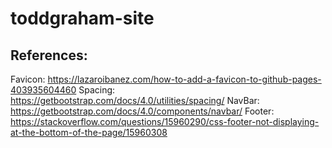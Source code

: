 # toddgraham-site

## References:

Favicon: https://lazaroibanez.com/how-to-add-a-favicon-to-github-pages-403935604460
Spacing: https://getbootstrap.com/docs/4.0/utilities/spacing/
NavBar: https://getbootstrap.com/docs/4.0/components/navbar/
Footer: https://stackoverflow.com/questions/15960290/css-footer-not-displaying-at-the-bottom-of-the-page/15960308
